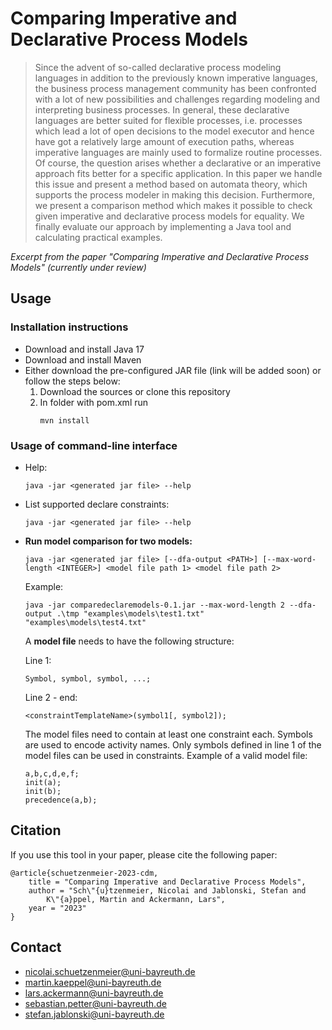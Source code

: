 # Comparing Imperative and Declarative Process Models

> Since the advent of so-called declarative process modeling languages in addition to the previously known imperative languages, the business process management community has been confronted with a lot of new possibilities and challenges regarding modeling  and interpreting business processes. In general, these declarative languages are better suited for flexible processes, i.e. processes which lead a lot of open decisions to the model executor and hence have got a relatively large amount of execution paths, whereas imperative languages are mainly used to formalize routine processes. Of course, the question arises whether a declarative or an imperative approach fits better for a specific application. In this paper we handle this issue and present a method based on automata theory, which supports the process modeler in making this decision. Furthermore, we present a comparison method which makes it possible to check given imperative and declarative process models for equality. We finally evaluate our approach by implementing a Java tool and calculating practical examples.

*Excerpt from the paper "Comparing Imperative and Declarative Process Models" (currently under review)*

## Usage

### Installation instructions

- Download and install Java 17
- Download and install Maven
- Either download the pre-configured JAR file (link will be added soon) or follow the steps below:
    1. Download the sources or clone this repository
    2. In folder with pom.xml run
        ```
        mvn install
        ```

### Usage of command-line interface
- Help:
    ```
    java -jar <generated jar file> --help
    ```
- List supported declare constraints:
    ```
    java -jar <generated jar file> --help
    ```
- **Run model comparison for two models:** 
    ```
    java -jar <generated jar file> [--dfa-output <PATH>] [--max-word-length <INTEGER>] <model file path 1> <model file path 2>
    ```
    Example:
    ```
    java -jar comparedeclaremodels-0.1.jar --max-word-length 2 --dfa-output .\tmp "examples\models\test1.txt" "examples\models\test4.txt"
    ```
    A **model file** needs to have the following structure:

    Line 1:
    ```
    Symbol, symbol, symbol, ...;
    ```
    Line 2 - end:
    ```
    <constraintTemplateName>(symbol1[, symbol2]);
    ```
    The model files need to contain at least one constraint each. Symbols are used to encode activity names. Only symbols defined in line 1 of the model files can be used in constraints. Example of a valid model file:
    ```
    a,b,c,d,e,f;
    init(a);
    init(b);
    precedence(a,b);
    ```

## Citation
If you use this tool in your paper, please cite the following paper:
```
@article{schuetzenmeier-2023-cdm,
    title = "Comparing Imperative and Declarative Process Models",
    author = "Sch\"{u}tzenmeier, Nicolai and Jablonski, Stefan and
        K\"{a}ppel, Martin and Ackermann, Lars",
    year = "2023"
}
```

## Contact
- [nicolai.schuetzenmeier@uni-bayreuth.de](mailto:Nicolai.Schuetzenmeier@uni-bayreuth.de)
- [martin.kaeppel@uni-bayreuth.de](mailto:martin.kaeppel@uni-bayreuth.de)
- [lars.ackermann@uni-bayreuth.de](mailto:Lars.Ackermann@uni-bayreuth.de)
- [sebastian.petter@uni-bayreuth.de](mailto:sebastian.petter@uni-bayreuth.de)
- [stefan.jablonski@uni-bayreuth.de](mailto:stefan.jablonski@uni-bayreuth.de)
